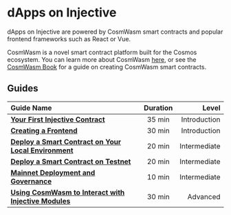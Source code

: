 # dApps on Injective

dApps on Injective are powered by CosmWasm smart contracts and popular frontend frameworks such as React or Vue.

CosmWasm is a novel smart contract platform built for the Cosmos ecosystem. You can learn more about CosmWasm [here](https://docs.cosmwasm.com/docs/), or see the [CosmWasm Book](https://book.cosmwasm.com/index.html) for a guide on creating CosmWasm smart contracts.

## Guides

| Guide Name                                                                                                | Duration |        Level |
|:----------------------------------------------------------------------------------------------------------|:--------:|-------------:|
| **[Your First Injective Contract](./your-first-contract.md)**                                             |  35 min  | Introduction |
| **[Creating a Frontend](./create-a-frontend.md)**                                                         |  30 min  | Introduction |
| **[Deploy a Smart Contract on Your Local Environment](./local-deployment-guide.md)**                      |  20 min  | Intermediate |
| **[Deploy a Smart Contract on Testnet](./testnet-deployment-guide.md)**                                   |  20 min  | Intermediate |
| **[Mainnet Deployment and Governance](./mainnet-deployment-guide.md)**                                    |  10 min  | Intermediate |
| **[Using CosmWasm to Interact with Injective Modules](./injective-cw-module-interaction.md)**             |  30 min  |     Advanced |
